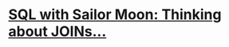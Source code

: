 # [SQL with Sailor Moon: Thinking about JOINs...](https://www.codewars.com/kata/5ab7a736edbcfc8e62000007)
